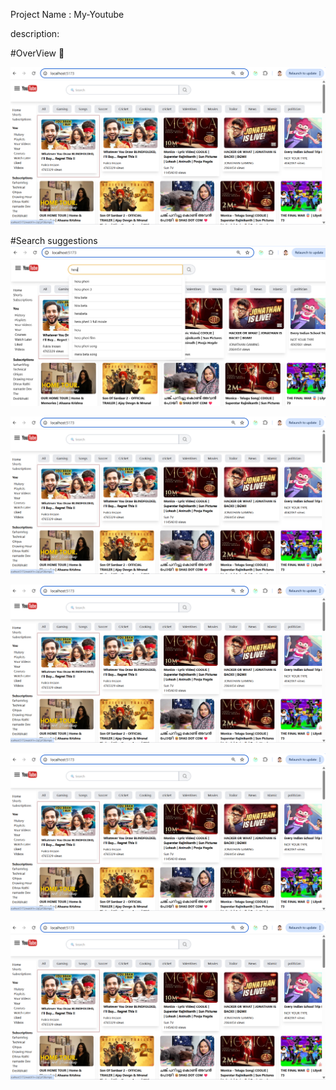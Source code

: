 Project Name : My-Youtube

description:

#OverView 🚀



![image alt](https://github.com/mdgulamrasulkhan/my-youtube/blob/5253fb59ce933314e9d0232447c86d9799e21dbb/Screenshot%202025-07-14%20145316.png)

#Search suggestions
![image alt](https://github.com/mdgulamrasulkhan/my-youtube/blob/e81b9b10c41bfaf57966e73cfe9d7786826f7ef7/Screenshot%202025-07-14%20145410.png)

![image alt](https://github.com/mdgulamrasulkhan/my-youtube/blob/5253fb59ce933314e9d0232447c86d9799e21dbb/Screenshot%202025-07-14%20145316.png)


![image alt](https://github.com/mdgulamrasulkhan/my-youtube/blob/5253fb59ce933314e9d0232447c86d9799e21dbb/Screenshot%202025-07-14%20145316.png)

![image alt](https://github.com/mdgulamrasulkhan/my-youtube/blob/5253fb59ce933314e9d0232447c86d9799e21dbb/Screenshot%202025-07-14%20145316.png)

![image alt](https://github.com/mdgulamrasulkhan/my-youtube/blob/5253fb59ce933314e9d0232447c86d9799e21dbb/Screenshot%202025-07-14%20145316.png)


